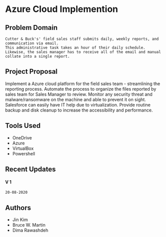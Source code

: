 # Azure Cloud Implemention

## Problem Domain
    Cutter & Buck's' field sales staff submits daily, weekly reports, and communication via email. 
    This administrative task takes an hour of their daily schedule.
    Likewise, the sales manager has to receive all of the email and manual collate into a single report.

## Project Proposal
Implement a Azure cloud platform for the field sales team  - streamlining the reporting process.
Automate the process to organize the files reported by sales team for Sales Manager to review.
Monitor any security threat and malware/ransomware on the machine and able to prevent it on sight.
Salesforce can easily have IT help due to virtualization.
Provide routine backup and disk cleanup to increase the accessibility and performance.
 

## Tools Used
- OneDrive
- Azure
- VirtualBox
- Powershell

## Recent Updates
  #### V 1
    20-08-2020

## Authors
- Jin Kim
- Bruce W. Martin 
- Dima Rawashdeh


